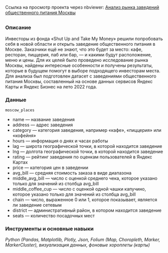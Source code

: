 Cсылка на просмотр проекта через nbviewer: [Анализ рынка заведений общественного питания Москвы](https://nbviewer.org/github/mariasaveleva/study-projects/blob/e89e290fcbcb412a01486cd9e7e4b8af332dba38/project%20Moscow%20food%20places/Анализ%20рынка%20общественного%20питания%20Москвы.ipynb)

##
### Описание
Инвесторы из фонда «Shut Up and Take My Money» решили попробовать себя в новой области и открыть заведение общественного питания в Москве. Заказчики ещё не знают, что это будет за место: кафе, ресторан, пиццерия, паб или бар, — и какими будут расположение, меню и цены. Для их целей было проведено исследование рынка Москвы, найдены интересные особенности и получены результаты, которые в будущем помогут в выборе подходящего инвесторам места.
Для анализа был подготовлен датасет с заведениями общественного питания Москвы, составленный на основе данных сервисов Яндекс Карты и Яндекс Бизнес на лето 2022 года.

### Данные
`moscow_places`
- name — название заведения
- address — адрес заведения
- category — категория заведения, например «кафе», «пиццерия» или «кофейня»
- hours — информация о днях и часах работы
- lag — широта географической точки, в которой находится заведение
- lng — долгота географической точки, в которой находится заведение
- rating — рейтинг заведения по оценкам пользователей в Яндекс Картах
- price — категория цен в заведении
- avg_bill — средняя стоимость заказа в виде диапазона
- middle_avg_bill — число с оценкой среднего чека, которое указано только для значений из столбца avg_bill
- middle_coffee_cup — число с оценкой одной чашки капучино, которое указано только для значений из столбца avg_bill
- chain — число, выраженное 0 или 1, которое показывает, является ли заведение сетевым
- district — административный район, в котором находится заведение
- seats — количество посадочных мест

### Инструменты и основные навыки
*Python (Pandas, Matplotlib, Plotly, Json, Folium (Map, Choropleth, Marker, MarkerCluster), визуализация данных, фоновые хороплеты (карты)*
